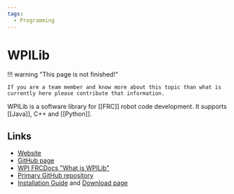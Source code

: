 ```yaml
---
tags:
  - Programming
---
```


# WPILib

!!! warning "This page is not finished!"

    If you are a team member and know more about this topic than what is currently here please contribute that information.

WPILib is a software library for [[FRC]] robot code development. It supports [[Java]], C++ and [[Python]].

## Links

- [Website](https://wpilib.org/)
- [GitHub page](https://github.com/wpilibsuite)
- [WPI FRCDocs "What is WPILib"](https://frcdocs.wpi.edu/en/stable/docs/software/what-is-wpilib.html)
- [Primary GitHub repository](https://github.com/wpilibsuite/allwpilib)
- [Installation Guide](https://docs.wpilib.org/en/latest/docs/zero-to-robot/step-2/wpilib-setup.html) and [Download page](https://github.com/wpilibsuite/allwpilib/releases)